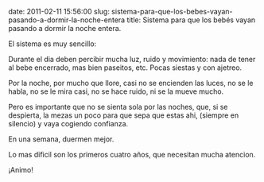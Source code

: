 date: 2011-02-11 15:56:00
slug: sistema-para-que-los-bebes-vayan-pasando-a-dormir-la-noche-entera
title: Sistema para que los bebés vayan pasando a dormir la noche entera.

    

El sistema es muy sencillo:

Durante el dia deben percibir mucha luz, ruido y movimiento: nada de tener al bebe encerrado, mas bien paseitos, etc. Pocas siestas y con ajetreo.

Por la noche, por mucho que llore, casi no se encienden las luces, no se le habla, no se le mira casi, no se hace ruido, ni se la mueve mucho.

Pero es importante que no se sienta sola por las noches, que, si se despierta, la mezas un poco para que sepa que estas ahi, (siempre en silencio) y vaya cogiendo confianza.

En una semana, duermen mejor.

Lo mas dificil son los primeros cuatro años, que necesitan mucha atencion.

¡Animo!

  

